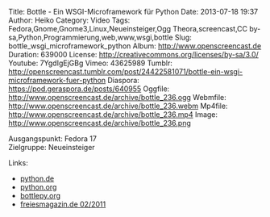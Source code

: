 Title: Bottle - Ein WSGI-Microframework für Python
Date: 2013-07-18 19:37
Author: Heiko
Category: Video
Tags: Fedora,Gnome,Gnome3,Linux,Neueinsteiger,Ogg Theora,screencast,CC by-sa,Python,Programmierung,web,www,wsgi,bottle
Slug: bottle_wsgi_microframework_python
Album: http://www.openscreencast.de
Duration: 639000
License: http://creativecommons.org/licenses/by-sa/3.0/
Youtube: 7YgdIgEjGBg
Vimeo: 43625989
Tumblr: http://openscreencast.tumblr.com/post/24422581071/bottle-ein-wsgi-microframework-fuer-python
Diaspora: https://pod.geraspora.de/posts/640955
Oggfile: http://www.openscreencast.de/archive/bottle_236.ogg
Webmfile: http://www.openscreencast.de/archive/bottle_236.webm
Mp4file: http://www.openscreencast.de/archive/bottle_236.mp4
Image: http://www.openscreencast.de/archive/bottle_236.png

Ausgangspunkt: Fedora 17  
Zielgruppe: Neueinsteiger  

Links:

  * [python.de](http://www.python.de "Link zu Python.de" )
  * [python.org](http://www.python.org "Link zu Python.org" )
  * [bottlepy.org](http://bottlepy.org "Link zu bottlepy.org" )
  * [freiesmagazin.de 02/2011](http://www.freiesmagazin.de/freiesMagazin-2011-02 "Link zu freiesmagazin.de" )

